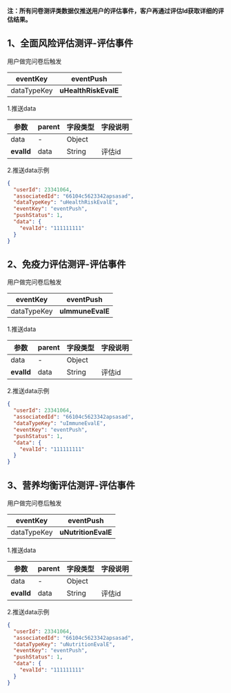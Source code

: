 **注：所有问卷测评类数据仅推送用户的评估事件，客户再通过评估Id获取详细的评估结果。**
<a name="mXsif"></a>
## 1、全面风险评估测评-评估事件
用户做完问卷后触发

| eventKey | eventPush |
| --- | --- |
| dataTypeKey | **uHealthRiskEvalE** |

1.推送data

| 参数 | parent | 字段类型 | 字段说明 |
| --- | --- | --- | --- |
| data | - | Object |  |
| **evalId** | data | String | 评估id<br /> |

2.推送data示例
```json
{
  "userId": 23341064,
  "associatedId": "66104c5623342apsasad",
  "dataTypeKey": "uHealthRiskEvalE",
  "eventKey": "eventPush",
  "pushStatus": 1,
  "data": {
    "evalId": "111111111"
  }
}
```
<a name="CAeLM"></a>
## 2、免疫力评估测评-评估事件
用户做完问卷后触发

| eventKey | eventPush |
| --- | --- |
| dataTypeKey | **uImmuneEvalE** |

1.推送data

| 参数 | parent | 字段类型 | 字段说明 |
| --- | --- | --- | --- |
| data | - | Object |  |
| **evalId** | data | String | 评估id<br /> |

2.推送data示例
```json
{
  "userId": 23341064,
  "associatedId": "66104c5623342apsasad",
  "dataTypeKey": "uImmuneEvalE",
  "eventKey": "eventPush",
  "pushStatus": 1,
  "data": {
    "evalId": "111111111"
  }
}
```
<a name="eW88A"></a>
## 
<a name="wdj1y"></a>
## 3、营养均衡评估测评-评估事件
用户做完问卷后触发

| eventKey | eventPush |
| --- | --- |
| dataTypeKey | **uNutritionEvalE** |

1.推送data

| 参数 | parent | 字段类型 | 字段说明 |
| --- | --- | --- | --- |
| data | - | Object |  |
| **evalId** | data | String | 评估id<br /> |

2.推送data示例
```json
{
  "userId": 23341064,
  "associatedId": "66104c5623342apsasad",
  "dataTypeKey": "uNutritionEvalE",
  "eventKey": "eventPush",
  "pushStatus": 1,
  "data": {
    "evalId": "111111111"
  }
}
```
<a name="Mpdx6"></a>
## 

